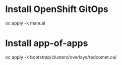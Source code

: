 # Install OpenShift GitOps

oc apply -k manual

# Install app-of-apps

oc apply -k bootstrap/clusters/overlays/redcomet.ca/
